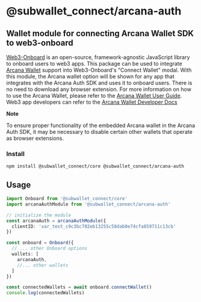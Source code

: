 # @subwallet_connect/arcana-auth

## Wallet module for connecting Arcana Wallet SDK to web3-onboard

[Web3-Onboard](https://onboard.blocknative.com/) is an open-source, framework-agnostic JavaScript library to onboard users to web3 apps. This package can be used to integrate [Arcana Wallet](https://docs.arcana.network/concepts/anwallet/index.html) support into Web3-Onboard's "Connect Wallet" modal. With this module, the Arcana wallet option will be shown for any app that integrates with the Arcana Auth SDK and uses it to onboard users. There is no need to download any browser extension. For more information on how to use the Arcana Wallet, please refer to the [Arcana Wallet User Guide](https://docs.arcana.network/user-guides/wallet-ui/index.html). Web3 app developers can refer to the [Arcana Wallet Developer Docs](https://docs.arcana.network/auth-quick-start.html)

**Note**

To ensure proper functionality of the embedded Arcana wallet in the Arcana Auth SDK, it may be necessary to disable certain other wallets that operate as browser extensions.

### Install

`npm install @subwallet_connect/core @subwallet_connect/arcana-auth`

## Usage

```typescript
import Onboard from '@subwallet_connect/core'
import arcanaAuthModule from '@subwallet_connect/arcana-auth'

// initialize the module
const arcanaAuth = arcanaAuthModule({
  clientID: 'xar_test_c9c3bc702eb13255c58dab0e74cfa859711c13cb'
})

const onboard = Onboard({
  // ... other Onboard options
  wallets: [
    arcanaAuth,
    //... other wallets
  ]
})

const connectedWallets = await onboard.connectWallet()
console.log(connectedWallets)
```
